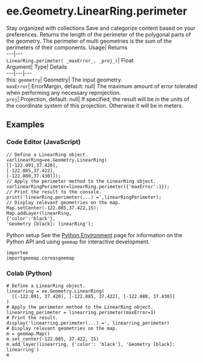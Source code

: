  
#  ee.Geometry.LinearRing.perimeter 
Stay organized with collections  Save and categorize content based on your preferences. 
Returns the length of the perimeter of the polygonal parts of the geometry. The perimeter of multi geometries is the sum of the perimeters of their components. Usage| Returns  
---|---  
`LinearRing.perimeter( _maxError_, _proj_)`| Float  
Argument| Type| Details  
---|---|---  
this: `geometry`| Geometry| The input geometry.  
`maxError`| ErrorMargin, default: null| The maximum amount of error tolerated when performing any necessary reprojection.  
`proj`| Projection, default: null| If specified, the result will be in the units of the coordinate system of this projection. Otherwise it will be in meters.  
## Examples
### Code Editor (JavaScript)
```
// Define a LinearRing object.
varlinearRing=ee.Geometry.LinearRing(
[[-122.091,37.420],
[-122.085,37.422],
[-122.080,37.430]]);
// Apply the perimeter method to the LinearRing object.
varlinearRingPerimeter=linearRing.perimeter({'maxError':1});
// Print the result to the console.
print('linearRing.perimeter(...) =',linearRingPerimeter);
// Display relevant geometries on the map.
Map.setCenter(-122.085,37.422,15);
Map.addLayer(linearRing,
{'color':'black'},
'Geometry [black]: linearRing');
```

Python setup
See the [ Python Environment](https://developers.google.com/earth-engine/guides/python_install) page for information on the Python API and using `geemap` for interactive development.
```
importee
importgeemap.coreasgeemap
```

### Colab (Python)
```
# Define a LinearRing object.
linearring = ee.Geometry.LinearRing(
  [[-122.091, 37.420], [-122.085, 37.422], [-122.080, 37.430]]
)
# Apply the perimeter method to the LinearRing object.
linearring_perimeter = linearring.perimeter(maxError=1)
# Print the result.
display('linearring.perimeter(...) =', linearring_perimeter)
# Display relevant geometries on the map.
m = geemap.Map()
m.set_center(-122.085, 37.422, 15)
m.add_layer(linearring, {'color': 'black'}, 'Geometry [black]: linearring')
m
```


